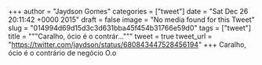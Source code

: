 
+++
author = "Jaydson Gomes"
categories = ["tweet"]
date = "Sat Dec 26 20:11:42 +0000 2015"
draft = false
image = "No media found for this Tweet"
slug = "014994d69d15d3c3d631bba45f454b31766e59d0"
tags = ["tweet"]
title = """Caralho, ócio é o contrár..."""
tweet = true
tweet_url = "https://twitter.com/jaydson/status/680843447528456194"
+++
Caralho, ócio é o contrário de negócio O.o
